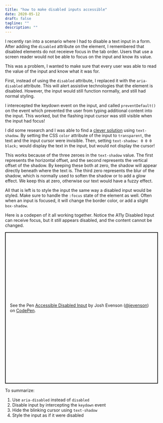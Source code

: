 ```yaml
---
title: "how to make disabled inputs accessible"
date: 2020-05-12
draft: false
tagline: ""
description: ""
---
```


I recently ran into a scenario where I had to disable a text input in a form. After adding the `disabled` attribute
on the element, I remembered that disabled elements do not receieve focus in the tab order. Users that use a screen reader
would not be able to focus on the input and know its value.

This was a problem, I wanted to make sure that every user was able to read the value of the input and know what it was for.

First, instead of using the `disabled` attribute, I replaced it with the `aria-disabled` attribute. This will alert assistive
technologies that the element is disabled. However, the input would still function normally, and still had normal styling.

<script src="https://gist.github.com/jevenson/cac60fe18c43a3a56ee0b6c69a95d37c.js?file=index.html"></script>

I interecepted the keydown event on the input, and called `preventDefault()` on the event which prevented the user from typing
additional content into the input. This worked, but the flashing input cursor was still visible when the input had focus!

<script src="https://gist.github.com/jevenson/cac60fe18c43a3a56ee0b6c69a95d37c.js?file=index.js"></script>

I did some research and I was able to find a [clever solution](https://codepen.io/fxm90/pen/MpGQwL) using `text-shadow`. By setting the CSS `color` attribute of the 
input to `transparent`, the text and the input cursor were invisible. Then, setting `text-shadow: 0 0 0 black;` would display
the text in the input, but would not display the cursor!

<script src="https://gist.github.com/jevenson/cac60fe18c43a3a56ee0b6c69a95d37c.js?file=index.css"></script>

This works because of the three zeroes in the `text-shadow` value. The first represents the horizontal offset, and the second
represents the vertical offset of the shadow. By keeping these both at zero, the shadow will appear directly beneath where the
text is. The third zero represents the blur of the shadow, which is normally used to soften the shadow or to add a glow effect.
We keep this at zero, otherwise our text would have a fuzzy effect.

All that is left is to style the input the same way a disabled input would be styled. Make sure to handle the `:focus` state
of the element as well. Often when an input is focused, it will change the border color, or add a slight `box-shadow`.

Here is a codepen of it all working together. Notice the A11y Disabled Input can receive focus, but it still appears disabled,
and the content cannot be changed.

<p class="codepen" data-height="500" data-theme-id="dark" data-default-tab="html,result" data-user="jevenson" data-slug-hash="jObpNbq" style="height: 500px; box-sizing: border-box; display: flex; align-items: center; justify-content: center; border: 2px solid; margin: 1em 0; padding: 1em;" data-pen-title="Accessible Disabled Input">
  <span>See the Pen <a href="https://codepen.io/jevenson/pen/jObpNbq">
  Accessible Disabled Input</a> by Josh Evenson (<a href="https://codepen.io/jevenson">@jevenson</a>)
  on <a href="https://codepen.io">CodePen</a>.</span>
</p>
<script async src="https://static.codepen.io/assets/embed/ei.js"></script>

To summarize:
1. Use `aria-disabled` instead of `disabled`
2. Disable input by intercepting the `keydown` event
3. Hide the blinking cursor using `text-shadow`
4. Style the input as if it were disabled